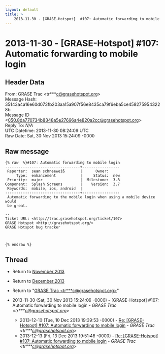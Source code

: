 ```yaml
---
layout: default
title: >
    2013-11-30 - [GRASE-Hotspot]  #107: Automatic forwarding to mobile login
---
```


# 2013-11-30 - [GRASE-Hotspot]  #107: Automatic forwarding to mobile login

## Header Data

From: GRASE Trac \<tr***c@grasehotspot.org\><br>
Message Hash: 35143a4a16e60d073fb203aa15a907f56e8435ca79f6eba5ce4582759543228b<br>
Message ID: \<050.8da770734b8348a5e27666a4e820a2cc@grasehotspot.org\><br>
Reply To: _N/A_<br>
UTC Datetime: 2013-11-30 08:24:09 UTC<br>
Raw Date: Sat, 30 Nov 2013 15:24:09 -0000<br>

## Raw message

```
{% raw  %}#107: Automatic forwarding to mobile login
----------------------------------+-----------------
 Reporter:  sean schneeweiß       |      Owner:
     Type:  enhancement           |     Status:  new
 Priority:  major                 |  Milestone:  3.8
Component:  Splash Screens        |    Version:  3.7
 Keywords:  mobile, ios, android  |
----------------------------------+-----------------
 Automatic forwarding to the mobile login when using a mobile device would
 be great.

--
Ticket URL: <http://trac.grasehotspot.org/ticket/107>
GRASE Hotspot <http://grasehotspot.org/>
GRASE Hotspot bug tracker



{% endraw %}
```

## Thread

+ Return to [November 2013](/archive/2013/11)
+ Return to [December 2013](/archive/2013/12)

+ Return to "[GRASE Trac <tr***c<span>@</span>grasehotspot.org>](/authors/tr___c_at_grasehotspot_org)"

+ 2013-11-30 (Sat, 30 Nov 2013 15:24:09 -0000) - [GRASE-Hotspot]  #107: Automatic forwarding to mobile login - _GRASE Trac \<tr***c@grasehotspot.org\>_
  + 2013-12-10 (Tue, 10 Dec 2013 19:39:53 -0000) - [Re: [GRASE-Hotspot] #107: Automatic forwarding to mobile login](/archive/2013/12/c6cfe567241474ec555a295109b10e846d65ba150bbc7210372eca4f23831681) - _GRASE Trac \<tr***c@grasehotspot.org\>_
  + 2013-12-13 (Fri, 13 Dec 2013 19:51:48 -0000) - [Re: [GRASE-Hotspot] #107: Automatic forwarding to mobile login](/archive/2013/12/1dda0d81306a6f7469c61703a13ad7fd40ec028f0f35ac8d7dc218f7b68730ee) - _GRASE Trac \<tr***c@grasehotspot.org\>_

